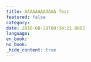 ```yaml
---
title: AAAAAAAAAAAA Test
featured: false
category:
date: 2016-08-29T00:34:21.800Z
language:
en_book:
no_book:
_hide_content: true
---
```

